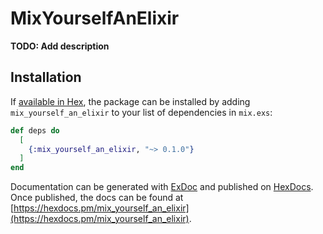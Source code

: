 # MixYourselfAnElixir

**TODO: Add description**

## Installation

If [available in Hex](https://hex.pm/docs/publish), the package can be installed
by adding `mix_yourself_an_elixir` to your list of dependencies in `mix.exs`:

```elixir
def deps do
  [
    {:mix_yourself_an_elixir, "~> 0.1.0"}
  ]
end
```

Documentation can be generated with [ExDoc](https://github.com/elixir-lang/ex_doc)
and published on [HexDocs](https://hexdocs.pm). Once published, the docs can
be found at [https://hexdocs.pm/mix_yourself_an_elixir](https://hexdocs.pm/mix_yourself_an_elixir).

